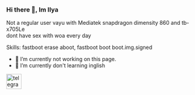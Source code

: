 ### Hi there 👋, Im Ilya
Not a regular user vayu with Mediatek snapdragon dimensity 860 and tb-x705Le  
dont have sex with woa every day

Skills: fastboot erase aboot, fastboot boot boot.img.signed 

- 🔭 I’m currently not working on this page. 
- 🌱 I’m currently don't learning inglish 


[<img src='https://cdn.jsdelivr.net/npm/simple-icons@3.0.1/icons/telegram.svg' alt='telegram' height='40'>](https://t.me/nedokaka)  

